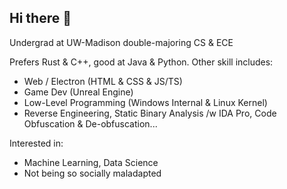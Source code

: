 ## Hi there 👋

Undergrad at UW-Madison double-majoring CS & ECE

Prefers Rust & C++, good at Java & Python. Other skill includes:
- Web / Electron (HTML & CSS & JS/TS)
- Game Dev (Unreal Engine)
- Low-Level Programming (Windows Internal & Linux Kernel)
- Reverse Engineering, Static Binary Analysis /w IDA Pro, Code Obfuscation & De-obfuscation...

Interested in:
- Machine Learning, Data Science
- Not being so socially maladapted

<!--
**KZDKM/KZDKM** is a ✨ _special_ ✨ repository because its `README.md` (this file) appears on your GitHub profile.

Here are some ideas to get you started:

- 🔭 I’m currently working on ...
- 🌱 I’m currently learning ...
- 👯 I’m looking to collaborate on ...
- 🤔 I’m looking for help with ...
- 💬 Ask me about ...
- 📫 How to reach me: ...
- 😄 Pronouns: ...
- ⚡ Fun fact: ...
-->
